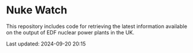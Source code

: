 # Nuke Watch

This repository includes code for retrieving the latest information available on the output of EDF nuclear power plants in the UK.

Last updated: 2024-09-20 20:15